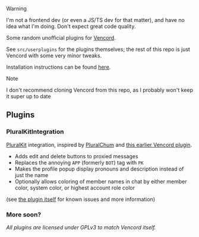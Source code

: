 
> [!WARNING]
> I'm not a frontend dev (or even a JS/TS dev for that matter), and have no idea what I'm doing.
> Don't expect great code quality.

Some random unofficial plugins for [Vencord](https://github.com/Vendicated/Vencord/).

See `src/userplugins` for the plugins themselves; the rest of this repo is just Vencord with some very minor tweaks.

Installation instructions can be found [here](https://docs.vencord.dev/installing/custom-plugins/).

> [!NOTE]
> I don't recommend cloning Vencord from this repo, as I probably won't keep it super up to date

## Plugins

### PluralKitIntegration

[PluralKit](https://pluralkit.me/) integration, inspired by [PluralChum](https://github.com/estroBiologist/pluralchum) and [this earlier Vencord plugin](https://github.com/Vendicated/Vencord/pull/2536/).

- Adds edit and delete buttons to proxied messages
- Replaces the annoying `APP` (formerly `BOT`) tag with `PK`
- Makes the profile popup display pronouns and description instead of just the name
- Optionally allows coloring of member names in chat by either member color, system color, or highest account role color

(see [the plugin itself](src/userplugins/pluralKitIntegration/index.tsx) for known issues and more information)

### More soon?


*All plugins are licensed under GPLv3 to match Vencord itself.*

